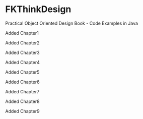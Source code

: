 # FKThinkDesign
Practical Object Oriented Design Book - Code Examples in Java

Added Chapter1

Added Chapter2

Added Chapter3

Added Chapter4

Added Chapter5

Added Chapter6

Added Chapter7

Added Chapter8

Added Chapter9
